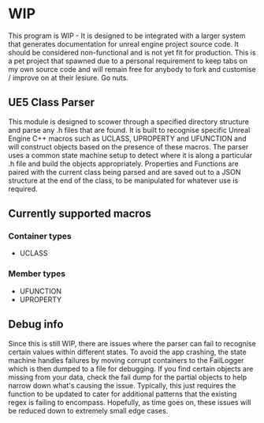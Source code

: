 # WIP

This program is WIP - It is designed to be integrated with a larger system that generates documentation for unreal engine project source code.  It should be considered non-functional and is not yet fit for production.  This is a pet project that spawned due to a personal requirement to keep tabs on my own source code and will remain free for anybody to fork and customise / improve on at their lesiure. Go nuts. 

## UE5 Class Parser

This module is designed to scower through a specified directory structure and parse any .h files that are found. It is built to recognise specific Unreal Engine C++ macros such as UCLASS, UPROPERTY and UFUNCTION and will construct objects based on the presence of these macros.
The parser uses a common state machine setup to detect where it is along a particular .h file and build the objects appropriately. Properties and Functions are paired with the current class being parsed and are saved out to a JSON structure at the end of the class, to be manipulated for whatever use is required.  

## Currently supported macros

### Container types
- UCLASS

### Member types
- UFUNCTION
- UPROPERTY

## Debug info
Since this is still WIP, there are issues where the parser can fail to recognise certain values within different states. To avoid the app crashing, the state machine handles failures by moving corrupt containers to the FailLogger which is then dumped to a file for debugging. If you find certain objects are missing from your data, check the fail dump for the partial objects to help narrow down what's causing the issue.  Typically, this just requires the function to be updated to cater for additional patterns that the existing regex is failing to encompass.  Hopefully, as time goes on, these issues will be reduced down to extremely small edge cases.
